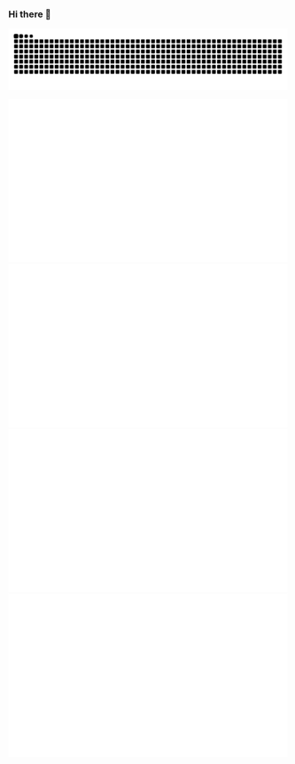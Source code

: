 ### Hi there 👋

<!--
**Joy-Zhe/Joy-Zhe** is a ✨ _special_ ✨ repository because its `README.md` (this file) appears on your GitHub profile.

Here are some ideas to get you started:

- 🔭 I’m currently working on ...
- 🌱 I’m currently learning ...
- 👯 I’m looking to collaborate on ...
- 🤔 I’m looking for help with ...
- 💬 Ask me about ...
- 📫 How to reach me: ...
- 😄 Pronouns: ...
- ⚡ Fun fact: ...
-->

![](https://raw.githubusercontent.com/Joy-Zhe/Joy-Zhe/output/github-contribution-grid-snake.svg)

![](https://raw.githubusercontent.com/Joy-Zhe/myGithubStats/master/generated/overview.svg#gh-dark-mode-only)
![](https://raw.githubusercontent.com/Joy-Zhe/myGithubStats/master/generated/overview.svg#gh-light-mode-only)
![](https://raw.githubusercontent.com/Joy-Zhe/myGithubStats/master/generated/languages.svg#gh-dark-mode-only)
![](https://raw.githubusercontent.com/Joy-Zhe/myGithubStats/master/generated/languages.svg#gh-light-mode-only)
